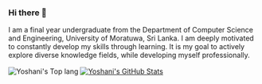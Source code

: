 ### Hi there 👋

I am a final year undergraduate from the Department of Computer Science and Engineering, University of Moratuwa, Sri Lanka. I am deeply motivated to constantly develop my skills through learning. It is my goal to actively explore diverse knowledge fields, while developing myself professionally.

<!--
**Yoshani/Yoshani** is a ✨ _special_ ✨ repository because its `README.md` (this file) appears on your GitHub profile.

Here are some ideas to get you started:

- 🔭 I’m currently working on ...
- 🌱 I’m currently learning ...
- 👯 I’m looking to collaborate on ...
- 🤔 I’m looking for help with ...
- 💬 Ask me about ...
- 📫 How to reach me: ...
- 😄 Pronouns: ...
- ⚡ Fun fact: ...
-->

 <img align="center" src="https://github-readme-stats.vercel.app/api/top-langs/?username=Yoshani&show_icons=true&theme=radical&count_private=true&hide=Jupyter Notebook&langs_count=6" alt="Yoshani's Top lang" />
 </a>


<a href="https://github.com/Yoshani">
  <img align="center" src="https://github-readme-stats.vercel.app/api?username=Yoshani&show_icons=true&theme=merko&count_private=true" alt="Yoshani's GitHub Stats" />
</a>

